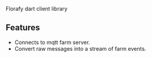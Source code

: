 Florafy dart client library

## Features

- Connects to mqtt farm server.
- Convert raw messages into a stream of farm events.